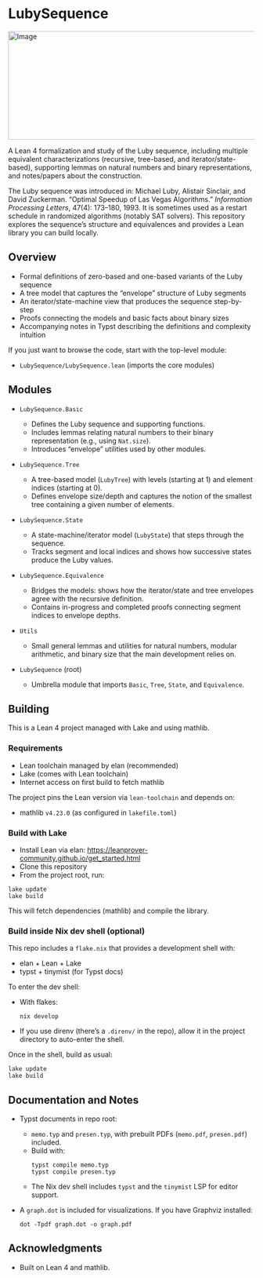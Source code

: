 # LubySequence

<img width="539" height="221" alt="Image" src="https://github.com/user-attachments/assets/db6c12f4-22f2-4416-847a-4321ad35566c" />

A Lean 4 formalization and study of the Luby sequence, including multiple equivalent characterizations (recursive, tree-based, and iterator/state-based), supporting lemmas on natural numbers and binary representations, and notes/papers about the construction.

The Luby sequence was introduced in: Michael Luby, Alistair Sinclair, and David Zuckerman. “Optimal Speedup of Las Vegas Algorithms.” _Information Processing Letters_, 47(4): 173–180, 1993.
It is sometimes used as a restart schedule in randomized algorithms (notably SAT solvers). This repository explores the sequence’s structure and equivalences and provides a Lean library you can build locally.

## Overview

- Formal definitions of zero-based and one-based variants of the Luby sequence
- A tree model that captures the “envelope” structure of Luby segments
- An iterator/state-machine view that produces the sequence step-by-step
- Proofs connecting the models and basic facts about binary sizes
- Accompanying notes in Typst describing the definitions and complexity intuition

If you just want to browse the code, start with the top-level module:
- `LubySequence/LubySequence.lean` (imports the core modules)

## Modules

- `LubySequence.Basic`
  - Defines the Luby sequence and supporting functions.
  - Includes lemmas relating natural numbers to their binary representation (e.g., using `Nat.size`).
  - Introduces “envelope” utilities used by other modules.

- `LubySequence.Tree`
  - A tree-based model (`LubyTree`) with levels (starting at 1) and element indices (starting at 0).
  - Defines envelope size/depth and captures the notion of the smallest tree containing a given number of elements.

- `LubySequence.State`
  - A state-machine/iterator model (`LubyState`) that steps through the sequence.
  - Tracks segment and local indices and shows how successive states produce the Luby values.

- `LubySequence.Equivalence`
  - Bridges the models: shows how the iterator/state and tree envelopes agree with the recursive definition.
  - Contains in-progress and completed proofs connecting segment indices to envelope depths.

- `Utils`
  - Small general lemmas and utilities for natural numbers, modular arithmetic, and binary size that the main development relies on.

- `LubySequence` (root)
  - Umbrella module that imports `Basic`, `Tree`, `State`, and `Equivalence`.

## Building

This is a Lean 4 project managed with Lake and using mathlib.

### Requirements

- Lean toolchain managed by elan (recommended)
- Lake (comes with Lean toolchain)
- Internet access on first build to fetch mathlib

The project pins the Lean version via `lean-toolchain` and depends on:
- mathlib `v4.23.0` (as configured in `lakefile.toml`)

### Build with Lake

- Install Lean via elan: https://leanprover-community.github.io/get_started.html
- Clone this repository
- From the project root, run:

```
lake update
lake build
```

This will fetch dependencies (mathlib) and compile the library.

### Build inside Nix dev shell (optional)

This repo includes a `flake.nix` that provides a development shell with:
- elan + Lean + Lake
- typst + tinymist (for Typst docs)

To enter the dev shell:

- With flakes:
  ```
  nix develop
  ```
- If you use direnv (there’s a `.direnv/` in the repo), allow it in the project directory to auto-enter the shell.

Once in the shell, build as usual:

```
lake update
lake build
```

## Documentation and Notes

- Typst documents in repo root:
  - `memo.typ` and `presen.typ`, with prebuilt PDFs (`memo.pdf`, `presen.pdf`) included.
  - Build with:
    ```
    typst compile memo.typ
    typst compile presen.typ
    ```
  - The Nix dev shell includes `typst` and the `tinymist` LSP for editor support.

- A `graph.dot` is included for visualizations. If you have Graphviz installed:
  ```
  dot -Tpdf graph.dot -o graph.pdf
  ```

## Acknowledgments

- Built on Lean 4 and mathlib.
